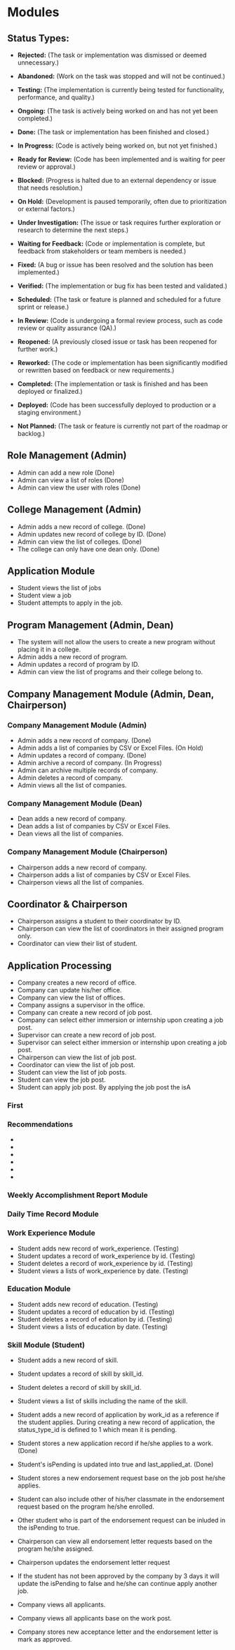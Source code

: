 # Modules

## Status Types:

-   **Rejected:** (The task or implementation was dismissed or deemed unnecessary.)

-   **Abandoned:** (Work on the task was stopped and will not be continued.)

-   **Testing:** (The implementation is currently being tested for functionality, performance, and quality.)

-   **Ongoing:** (The task is actively being worked on and has not yet been completed.)

-   **Done:** (The task or implementation has been finished and closed.)

-   **In Progress:** (Code is actively being worked on, but not yet finished.)

-   **Ready for Review:** (Code has been implemented and is waiting for peer review or approval.)

-   **Blocked:** (Progress is halted due to an external dependency or issue that needs resolution.)

-   **On Hold:** (Development is paused temporarily, often due to prioritization or external factors.)

-   **Under Investigation:** (The issue or task requires further exploration or research to determine the next steps.)

-   **Waiting for Feedback:** (Code or implementation is complete, but feedback from stakeholders or team members is needed.)

-   **Fixed:** (A bug or issue has been resolved and the solution has been implemented.)

-   **Verified:** (The implementation or bug fix has been tested and validated.)

-   **Scheduled:** (The task or feature is planned and scheduled for a future sprint or release.)

-   **In Review:** (Code is undergoing a formal review process, such as code review or quality assurance (QA).)

-   **Reopened:** (A previously closed issue or task has been reopened for further work.)

-   **Reworked:** (The code or implementation has been significantly modified or rewritten based on feedback or new requirements.)

-   **Completed:** (The implementation or task is finished and has been deployed or finalized.)

-   **Deployed:** (Code has been successfully deployed to production or a staging environment.)

-   **Not Planned:** (The task or feature is currently not part of the roadmap or backlog.)

## Role Management (Admin)

-   Admin can add a new role (Done)
-   Admin can view a list of roles (Done)
-   Admin can view the user with roles (Done)

## College Management (Admin)

-   Admin adds a new record of college. (Done)
-   Admin updates new record of college by ID. (Done)
-   Admin can view the list of colleges. (Done)
-   The college can only have one dean only. (Done)

## Application Module

-   Student views the list of jobs
-   Student view a job
-   Student attempts to apply in the job.

## Program Management (Admin, Dean)

-   The system will not allow the users to create a new program without placing it in a college.
-   Admin adds a new record of program.
-   Admin updates a record of program by ID.
-   Admin can view the list of programs and their college belong to.

## Company Management Module (Admin, Dean, Chairperson)

### Company Management Module (Admin)

-   Admin adds a new record of company. (Done)
-   Admin adds a list of companies by CSV or Excel Files. (On Hold)
-   Admin updates a record of company. (Done)
-   Admin archive a record of company. (In Progress)
-   Admin can archive multiple records of company.
-   Admin deletes a record of company.
-   Admin views all the list of companies.

### Company Management Module (Dean)

-   Dean adds a new record of company.
-   Dean adds a list of companies by CSV or Excel Files.
-   Dean views all the list of companies.

### Company Management Module (Chairperson)

-   Chairperson adds a new record of company.
-   Chairperson adds a list of companies by CSV or Excel Files.
-   Chairperson views all the list of companies.

## Coordinator & Chairperson

-   Chairperson assigns a student to their coordinator by ID.
-   Chairperson can view the list of coordinators in their assigned program only.
-   Coordinator can view their list of student.

## Application Processing

-   Company creates a new record of office.
-   Company can update his/her office.
-   Company can view the list of offices.
-   Company assigns a supervisor in the office.
-   Company can create a new record of job post.
-   Company can select either immersion or internship upon creating a job post.
-   Supervisor can create a new record of job post.
-   Supervisor can select either immersion or internship upon creating a job post.
-   Chairperson can view the list of job post.
-   Coordinator can view the list of job post.
-   Student can view the list of job posts.
-   Student can view the job post.
-   Student can apply job post. By applying the job post the isA

### First

### Recommendations

-
-
-
-
-
-

### Weekly Accomplishment Report Module

### Daily Time Record Module

### Work Experience Module

-   Student adds new record of work_experience. (Testing)
-   Student updates a record of work_experience by id. (Testing)
-   Student deletes a record of work_experience by id. (Testing)
-   Student views a lists of work_experience by date. (Testing)

### Education Module

-   Student adds new record of education. (Testing)
-   Student updates a record of education by id. (Testing)
-   Student deletes a record of education by id. (Testing)
-   Student views a lists of education by date. (Testing)

### Skill Module (Student)

-   Student adds a new record of skill.
-   Student updates a record of skill by skill_id.
-   Student deletes a record of skill by skill_id.
-   Student views a list of skills including the name of the skill.
-   Student adds a new record of application by work_id as a reference if the student applies. During creating a new record of application, the status_type_id is defined to 1 which mean it is pending.
-   Student stores a new application record if he/she applies to a work. (Done)
-   Student's isPending is updated into true and last_applied_at. (Done)
-   Student stores a new endorsement request base on the job post he/she applies.
-   Student can also include other of his/her classmate in the endorsement request based on the program he/she enrolled.
-   Other student who is part of the endorsement request can be inluded in the isPending to true.
-   Chairperson can view all endorsement letter requests based on the program he/she assigned.
-   Chairperson updates the endorsement letter request
-   If the student has not been approved by the company by 3 days it will update the isPending to false and he/she can continue apply another job.

-   Company views all applicants.
-   Company views all applicants base on the work post.
-   Company stores new acceptance letter and the endorsement letter is mark as approved.
